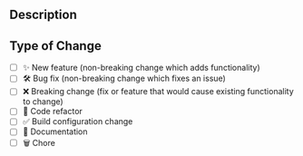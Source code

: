 ## Description

<!--- Describe your changes in detail -->

## Type of Change

<!--- Put an `x` in all the boxes that apply: -->

-   [ ] ✨ New feature (non-breaking change which adds functionality)
-   [ ] 🛠️ Bug fix (non-breaking change which fixes an issue)
-   [ ] ❌ Breaking change (fix or feature that would cause existing functionality to change)
-   [ ] 🧹 Code refactor
-   [ ] ✅ Build configuration change
-   [ ] 📝 Documentation
-   [ ] 🗑️ Chore
